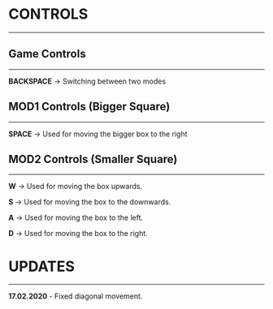 

# CONTROLS
****

  ## Game Controls
****
   **BACKSPACE** -> Switching between two modes
   
  ## MOD1 Controls (Bigger Square)
   ****
   **SPACE** -> Used for moving the bigger box to the right
   
  ## MOD2 Controls (Smaller Square)
****
   
   **W** -> Used for moving the box upwards.
   
   **S** -> Used for moving the box to the downwards.
   
   **A** -> Used for moving the box to the left.
   
   **D** -> Used for moving the box to the right.


# UPDATES

****

**17.02.2020** - Fixed diagonal movement.



